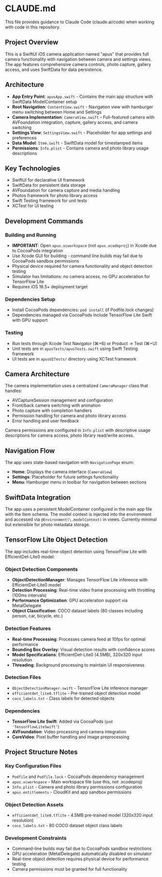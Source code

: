 # CLAUDE.md

This file provides guidance to Claude Code (claude.ai/code) when working with code in this repository.

## Project Overview

This is a SwiftUI iOS camera application named "apus" that provides full camera functionality with navigation between camera and settings views. The app features comprehensive camera controls, photo capture, gallery access, and uses SwiftData for data persistence.

## Architecture

- **App Entry Point**: `apusApp.swift` - Contains the main app structure with SwiftData ModelContainer setup
- **Root Navigation**: `ContentView.swift` - Navigation view with hamburger menu switching between Home and Settings
- **Camera Implementation**: `CameraView.swift` - Full-featured camera with AVFoundation integration, capture, gallery access, and camera switching
- **Settings View**: `SettingsView.swift` - Placeholder for app settings and preferences
- **Data Model**: `Item.swift` - SwiftData model for timestamped items
- **Permissions**: `Info.plist` - Contains camera and photo library usage descriptions

## Key Technologies

- SwiftUI for declarative UI framework
- SwiftData for persistent data storage
- AVFoundation for camera capture and media handling
- Photos framework for photo library access
- Swift Testing framework for unit tests
- XCTest for UI testing

## Development Commands

### Building and Running
- **IMPORTANT**: Open `apus.xcworkspace` (not `apus.xcodeproj`) in Xcode due to CocoaPods integration
- Use Xcode GUI for building - command line builds may fail due to CocoaPods sandbox permissions
- Physical device required for camera functionality and object detection testing
- Simulator has limitations: no camera access, no GPU acceleration for TensorFlow Lite
- Requires iOS 18.5+ deployment target

### Dependencies Setup
- Install CocoaPods dependencies: `pod install` (if Podfile.lock changes)
- Dependencies managed via CocoaPods include TensorFlow Lite Swift with GPU support

### Testing
- Run tests through Xcode Test Navigator (⌘+6) or Product → Test (⌘+U)
- Unit tests are in `apusTests/apusTests.swift` using Swift Testing framework
- UI tests are in `apusUITests/` directory using XCTest framework

## Camera Architecture

The camera implementation uses a centralized `CameraManager` class that handles:
- AVCaptureSession management and configuration
- Front/back camera switching with animation
- Photo capture with completion handlers
- Permission handling for camera and photo library access
- Error handling and user feedback

Camera permissions are configured in `Info.plist` with descriptive usage descriptions for camera access, photo library read/write access.

## Navigation Flow

The app uses state-based navigation with `NavigationPage` enum:
- **Home**: Displays the camera interface (`CameraView`)
- **Settings**: Placeholder for future settings functionality
- **Menu**: Hamburger menu in toolbar for navigation between sections

## SwiftData Integration

The app uses a persistent ModelContainer configured in the main app file with the Item schema. The model context is injected into the environment and accessed via `@Environment(\.modelContext)` in views. Currently minimal but extensible for photo metadata storage.

## TensorFlow Lite Object Detection

The app includes real-time object detection using TensorFlow Lite with EfficientDet-Lite0 model:

### Object Detection Components
- **ObjectDetectionManager**: Manages TensorFlow Lite inference with EfficientDet-Lite0 model
- **Detection Processing**: Real-time video frame processing with throttling (100ms intervals)
- **Performance Optimization**: GPU acceleration support via MetalDelegate
- **Object Classification**: COCO dataset labels (80 classes including person, car, bicycle, etc.)

### Detection Features
- **Real-time Processing**: Processes camera feed at 10fps for optimal performance
- **Bounding Box Overlay**: Visual detection results with confidence scores
- **Model Specifications**: EfficientDet-Lite0 (4.5MB), 320x320 input resolution
- **Threading**: Background processing to maintain UI responsiveness

### Detection Files
- `ObjectDetectionManager.swift` - TensorFlow Lite inference manager
- `efficientdet_lite0.tflite` - Pre-trained object detection model
- `coco_labels.txt` - Class labels for detected objects

### Dependencies
- **TensorFlow Lite Swift**: Added via CocoaPods (`pod 'TensorFlowLiteSwift'`)
- **AVFoundation**: Video processing and camera integration
- **CoreVideo**: Pixel buffer handling and image preprocessing

## Project Structure Notes

### Key Configuration Files
- `Podfile` and `Podfile.lock` - CocoaPods dependency management
- `apus.xcworkspace` - Main workspace file (use this, not .xcodeproj)
- `Info.plist` - Camera and photo library permissions configuration
- `apus.entitlements` - CloudKit and app sandbox permissions

### Object Detection Assets
- `efficientdet_lite0.tflite` - 4.5MB pre-trained model (320x320 input resolution)
- `coco_labels.txt` - 80 COCO dataset object class labels

### Development Constraints
- Command-line builds may fail due to CocoaPods sandbox restrictions
- GPU acceleration (MetalDelegate) automatically disabled on simulator
- Real-time object detection requires physical device for performance testing
- Camera permissions must be granted for full functionality